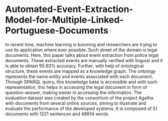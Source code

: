 # Automated-Event-Extraction-Model-for-Multiple-Linked-Portuguese-Documents
In recent time, machine learning is booming and researchers are trying to use its application where ever possible. Such street of the domain is legal documents. Here, this paper talks about event extraction from police legal documents. These extracted events are manually verified with linguist and it is able to obtain 95.93\% accuracy. Further, with help of ontological structure, these events are mapped as a knowledge graph. The ontology represents the name entity and events associated with each document. Through SPARQL query, this knowledge base is accessible and with such representation, this helps in accessing the legal document in form of question-answer, making easier in accessing the information.
The evaluation dataset was created by the consortium of the project Agatha with documents from several online sources, aiming to illustrate and evaluate the performance of the developed systems. It is composed of 51 documents with 1221 sentences and 48914 words.
